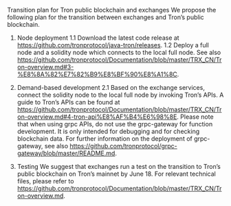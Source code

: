 Transition plan for Tron public blockchain and exchanges
We propose the following plan for the transition between exchanges and Tron’s public blockchain.

1.	Node deployment
1.1	Download the latest code release at https://github.com/tronprotocol/java-tron/releases.
1.2	Deploy a full node and a solidity node which connects to the local full node. See also https://github.com/tronprotocol/Documentation/blob/master/TRX_CN/Tron-overview.md#3-%E8%8A%82%E7%82%B9%E8%BF%90%E8%A1%8C.

2.	Demand-based development
2.1	Based on the exchange services, connect the solidity node to the local full node by invoking Tron’s APIs. A guide to Tron’s APIs can be found at https://github.com/tronprotocol/Documentation/blob/master/TRX_CN/Tron-overview.md#4-tron-api%E8%AF%B4%E6%98%8E.
Please note that when using grpc APIs, do not use the grpc-gateway for function development. It is only intended for debugging and for checking blockchain data. For further information on the deployment of grpc-gateway, see also https://github.com/tronprotocol/grpc-gateway/blob/master/README.md.
3.	Testing
We suggest that exchanges run a test on the transition to Tron’s public blockchain on Tron’s mainnet by June 18.
For relevant technical files, please refer to https://github.com/tronprotocol/Documentation/blob/master/TRX_CN/Tron-overview.md.
